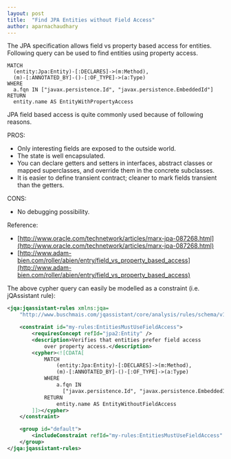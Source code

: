 ```yaml
---
layout: post
title:  "Find JPA Entities without Field Access"
author: aparnachaudhary
---
```


The JPA specification allows field vs property based access for entities. Following query can be used to find entities using property access.


```
MATCH
  (entity:Jpa:Entity)-[:DECLARES]->(m:Method),
  (m)-[:ANNOTATED_BY]-()-[:OF_TYPE]->(a:Type)
WHERE
  a.fqn IN ["javax.persistence.Id", "javax.persistence.EmbeddedId"]
RETURN
  entity.name AS EntityWithPropertyAccess
```

JPA field based access is quite commonly used because of following reasons.

PROS:

* Only interesting fields are exposed to the outside world.
* The state is well encapsulated.
* You can declare getters and setters in interfaces, abstract classes or mapped superclasses, and override them in the concrete subclasses.
* It is easier to define transient contract; cleaner to mark fields transient than the getters.

CONS:

* No debugging possibility.

Reference:

* [http://www.oracle.com/technetwork/articles/marx-jpa-087268.html](http://www.oracle.com/technetwork/articles/marx-jpa-087268.html)
* [http://www.adam-bien.com/roller/abien/entry/field_vs_property_based_access](http://www.adam-bien.com/roller/abien/entry/field_vs_property_based_access)

The above cypher query can easily be modelled as a constraint (i.e. jQAssistant rule):

```xml
<jqa:jqassistant-rules xmlns:jqa=
	"http://www.buschmais.com/jqassistant/core/analysis/rules/schema/v1.0">

	<constraint id="my-rules:EntitiesMustUseFieldAccess">
		<requiresConcept refId="jpa2:Entity" />
		<description>Verifies that entities prefer field access 
			over property access.</description>
		<cypher><![CDATA[
            MATCH
               	(entity:Jpa:Entity)-[:DECLARES]->(m:Method),
				(m)-[:ANNOTATED_BY]-()-[:OF_TYPE]->(a:Type)
            WHERE 
               	a.fqn IN
				  ["javax.persistence.Id", "javax.persistence.EmbeddedId"]
            RETURN
               	entity.name AS EntityWithoutFieldAccess
        ]]></cypher>
	</constraint>

	<group id="default">
		<includeConstraint refId="my-rules:EntitiesMustUseFieldAccess" />
	</group>
</jqa:jqassistant-rules>
```
